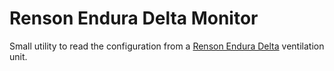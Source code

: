 # Renson Endura Delta Monitor
Small utility to read the configuration from a [Renson Endura Delta](https://www.renson.eu/en-gb/producten-zoeken/ventilatie/mechanische-ventilatie/units/endura-delta) ventilation unit.
